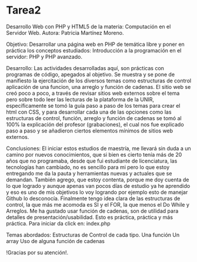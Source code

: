 # Tarea2
Desarrollo Web con PHP y HTML5 de la materia: Computación en el Servidor Web.
Autora: Patricia Martínez Moreno.

Objetivo: 
Desarrollar una página web en PHP de temática libre y poner en práctica los conceptos estudiados: Introducción a la programación en el servidor: PHP y PHP avanzado.

Desarrollo: 
Las actividades desarrolladas aquí, son prácticas con programas de código, apegados al objetivo. Se muestra y se pone de manifiesto la ejercitación de los 
diversos temas como estructuras de control aplicación de una funcion, una arreglo y función de cadenas. 
El sitio web se creó poco a poco, a través de revisar sitios web externos sobre el tema pero sobre todo leer las lecturas de la plataforma de la UNIR, específicamente
se tomó la guía paso a paso de los temas para crear el html con CSS, y para desarrollar cada una de las opciones como las estructuras de control, función, arreglo y función 
de cadenas se tomó al 100% la explicación del profesor (grabaciones), el cual nos fue explicado paso a paso y se añadieron ciertos elementos mínimos de sitios web externos.

Conclusiones: 
El iniciar estos estudios de maestría, me llevará sin duda a un camino por nuevos conocimientos, que si bien es cierto tenía más de 20 años que no programaba, desde que fui
estudiante de licenciatura, las tecnologías han cambiado, no es sencillo para mi pero lo que estoy entregando me da la pauta y herramientas nuevas y actuales que se demandan.
También agrego, que estoy contenta, porque me doy cuenta de lo que logrado y aunque apenas van pocos días de estudio ya he aprendido y eso es uno de mis 
objetivos lo voy logrando por ejemplo esto de manejar Github lo desconocía.
Finalmente tengo idea clara de las estructuras de control, la que más me acomoda es SI y el FOR, la que menos el Do While y Arreglos. Me ha gustado usar función de cadenas, son 
de utilidad para detalles de presentación/usabilidad.
Esto es práctica, práctica y más práctica.
Para iniciar da click en: index.php 


Temas abordados:
Estructuras de Control de cada tipo.
Una función 
Un array 
Uso de alguna función de cadenas 


!Gracias por su atención!.
